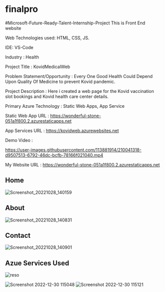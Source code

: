 # finalpro
#Microsoft-Future-Ready-Talent-Internship-Project This is Front End website

Web Technologies used: HTML, CSS, JS.

IDE: VS-Code

Industry : Health

Project Title : KovidMedicalWeb

Problem Statement/Opportunity : Every One Good Health Could Depend Upon Quality Of Medicine to prevent Kovid pandemic.

Project Description : Here i created a web page for the Kovid vaccination slot bookings and Kovid health care center details.

Primary Azure Technology : Static Web Apps, App Service

Static Web App URL : https://wonderful-stone-051a1f800.2.azurestaticapps.net

App Services URL : https://kovidweb.azurewebsites.net

Demo Video : 

https://user-images.githubusercontent.com/113881914/210041318-d9507513-6792-46dc-bcfb-78166f021040.mp4

My Website URL : https://wonderful-stone-051a1f800.2.azurestaticapps.net

## Home  

![Screenshot_20221028_140159](https://user-images.githubusercontent.com/113881914/198543346-5533b00c-ed55-43ef-baac-8c6a179f1be2.png)

## About

![Screenshot_20221028_140831](https://user-images.githubusercontent.com/113881914/198544293-7fdc89a0-2e8a-4f4f-be4e-e519a46f0d62.png)

## Contact 
![Screenshot_20221028_140901](https://user-images.githubusercontent.com/113881914/198544431-a86f0f5a-dfb8-4f51-94e9-300f4d719c1e.png)

## Azue Services Used

![reso](https://user-images.githubusercontent.com/113881914/201639979-46e9de84-3465-4aef-9f46-8286331af3ff.png)

![Screenshot 2022-12-30 115048](https://user-images.githubusercontent.com/113881914/210040756-6bd2fb0a-bd8f-4df3-99b7-6e91f37479f3.png)
![Screenshot 2022-12-30 115121](https://user-images.githubusercontent.com/113881914/210040761-a8bace89-840e-4471-8538-292a19886c44.png)




